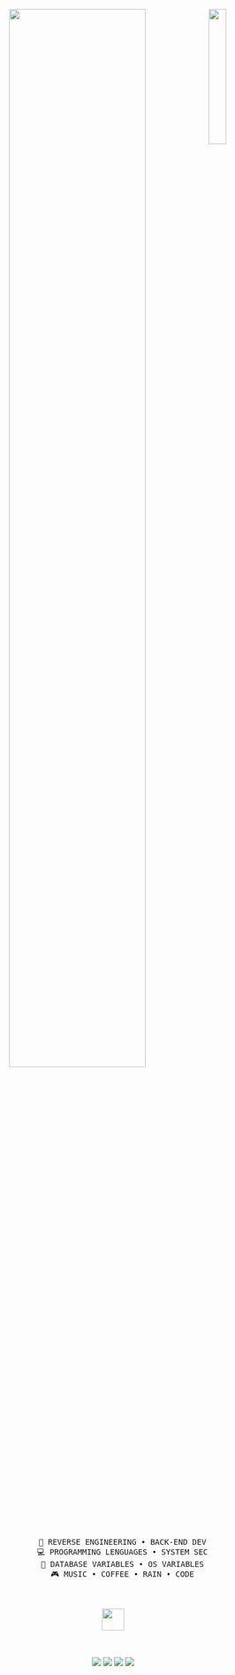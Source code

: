 <div align="center">
<img src="https://github.com/innng/innng/assets/26755058/5e0ce0fb-c544-4f8c-a307-5849165746d0" width="25%" align="right" />
<img src="https://readme-typing-svg.demolab.com?font=Inconsolata&weight=500&size=50&duration=4000&pause=300&color=A7A459&center=true&vCenter=true&multiline=true&repeat=false&random=false&width=1300&height=140&lines=Hello+hello;I'm+Ing%2C+a+tech+goblin+and+magical+girl+wannabe+%E2%9C%A9" width="70%" />
<br><br>
<pre>
    💼 REVERSE ENGINEERING • BACK-END DEV
    💻 PROGRAMMING LENGUAGES • SYSTEM SEC
    📖 DATABASE VARIABLES • OS VARIABLES
    🎮 MUSIC • COFFEE • RAIN • CODE
</pre>
<br><br>
<img src="https://raw.githubusercontent.com/innng/innng/master/assets/kyubey.gif" height="40" />
<br><br><br>
    
[![](https://img.shields.io/badge/linkedin-0a66c2)](https://google.com)
[![](https://img.shields.io/badge/mastodon-6364ff)](https://google.com)
[![](https://img.shields.io/badge/osu!-ff66ab)](https://google.com)
[![](https://img.shields.io/badge/enka.network-69899c)](https://google.com)
</div>
